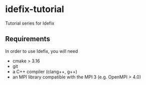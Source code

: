 # idefix-tutorial
Tutorial series for Idefix

## Requirements

In order to use Idefix, you will need
- cmake > 3.16
- git
- a C++ compiler (clang++, g++)
- an MPI library compatible with the MPI 3 (e.g. OpenMPI > 4.0)


